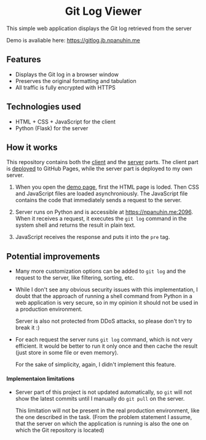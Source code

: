 <h1 align="center">Git Log Viewer</h1>

This simple web application displays the Git log retrieved from the server

Demo is avaliable here: https://gitlog.jb.npanuhin.me

## Features

- Displays the Git log in a browser window
- Preserves the original formatting and tabulation
- All traffic is fully encrypted with HTTPS

## Technologies used

- HTML + CSS + JavaScript for the client
- Python (Flask) for the server

## How it works

This repository contains both the [client](client) and the [server](server) parts. The client part is [deployed](https://github.com/npanuhin/edu-Git-log-server/actions/workflows/pages.yml) to GitHub Pages, while the server part is deployed to my own server.

1) When you open the [demo page](https://gitlog.jb.npanuhin.me), first the HTML page is loded. Then CSS and JavaScript files are loaded asynchroniously. The JavaScript file contains the code that immediately sends a request to the server.

2) Server runs on Python and is accessible at https://npanuhin.me:2096. When it receives a request, it executes the `git log` command in the system shell and returns the result in plain text.

3) JavaScript receives the response and puts it into the `pre` tag.

## Potential improvements

- Many more customization options can be added to `git log` and the request to the server, like filtering, sorting, etc.

- While I don't see any obvious security issues with this implementation, I doubt that the approach of running a shell command from Python in a web application is very secure, so in my opinion it should not be used in a production environment.

   Server is also not protected from DDoS attacks, so please don't try to break it :)

- For each request the server runs `git log` command, which is not very efficient. It would be better to run it only once and then cache the result (just store in some file or even memory).

   For the sake of simplicity, again, I didn't implement this feature.

#### Implementaion limitations

- Server part of this project is not updated automatically, so `git` will not show the latest commits until I manually do `git pull` on the server.

   This limitation will not be present in the real production environment, like the one described in the task. (From the problem statement I assume, that the server on which the application is running is also the one on which the Git repository is located)
